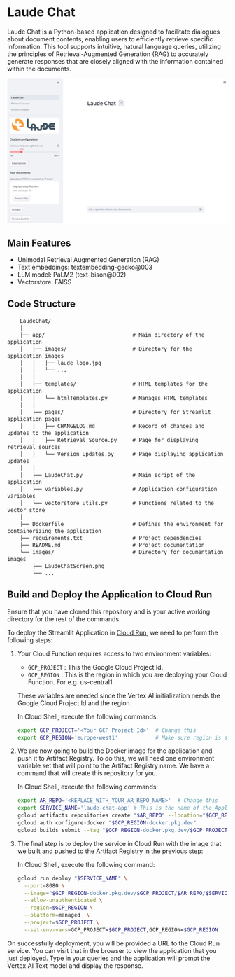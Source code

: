 # Laude Chat 

Laude Chat is a Python-based application designed to facilitate dialogues about document contents, enabling users to efficiently retrieve specific information. This tool supports intuitive, natural language queries, utilizing the principles of Retrieval-Augmented Generation (RAG) to accurately generate responses that are closely aligned with the information contained within the documents.

![Laude Chat App Screen](/images/LaudeChatScreen.png "Laude Chat App")

## Main Features

* Unimodal Retrieval Augmented Generation (RAG)
* Text embeddings: textembedding-gecko@003
* LLM model: PaLM2 (text-bison@002)
* Vectorstore: FAISS


## Code Structure

        LaudeChat/
        │
        ├── app/                            # Main directory of the application
        │   ├── images/                     # Directory for the application images           
        │   │   ├── laude_logo.jpg        
        │   │   └── ... 
        │   │
        │   ├── templates/                  # HTML templates for the application
        │   │   └── htmlTemplates.py        # Manages HTML templates
        │   │
        │   ├── pages/                      # Directory for Streamlit application pages
        │   │   ├── CHANGELOG.md            # Record of changes and updates to the application
        │   │   ├── Retrieval_Source.py     # Page for displaying retrieval sources
        │   │   └── Version_Updates.py      # Page displaying application updates
        │   │
        │   ├── LaudeChat.py                # Main script of the application
        │   ├── variables.py                # Application configuration variables
        │   └── vectorstore_utils.py        # Functions related to the vector store
        │
        ├── Dockerfile                      # Defines the environment for containerizing the application
        ├── requirements.txt                # Project dependencies
        ├── README.md                       # Project documentation
        └── images/                         # Directory for documentation images          
            ├── LaudeChatScreen.png       
            └── ... 

## Build and Deploy the Application to Cloud Run

Ensure that you have cloned this repository and is your active working directory for the rest of the commands.

To deploy the Streamlit Application in [Cloud Run](https://cloud.google.com/run/docs/quickstarts/deploy-container), we need to perform the following steps:

1. Your Cloud Function requires access to two environment variables:

   - `GCP_PROJECT` : This the Google Cloud Project Id.
   - `GCP_REGION` : This is the region in which you are deploying your Cloud Function. For e.g. us-central1.
  
    These variables are needed since the Vertex AI initialization needs the Google Cloud Project Id and the region. 

    In Cloud Shell, execute the following commands:

    ```bash
    export GCP_PROJECT='<Your GCP Project Id>'  # Change this
    export GCP_REGION='europe-west1'            # Make sure region is supported by Model Garden. If it's not suported try 'us-central1'.
    ```

2. We are now going to build the Docker image for the application and push it to Artifact Registry. To do this, we will need one environment variable set that will point to the Artifact Registry name. We have a command that will create this repository for you.

   In Cloud Shell, execute the following commands:

   ```bash
   export AR_REPO='<REPLACE_WITH_YOUR_AR_REPO_NAME>'  # Change this
   export SERVICE_NAME='laude-chat-app' # This is the name of the Application and Cloud Run service. Change it if you'd like. 
   gcloud artifacts repositories create "$AR_REPO" --location="$GCP_REGION" --repository-format=Docker
   gcloud auth configure-docker "$GCP_REGION-docker.pkg.dev"
   gcloud builds submit --tag "$GCP_REGION-docker.pkg.dev/$GCP_PROJECT/$AR_REPO/$SERVICE_NAME"
   ```

3. The final step is to deploy the service in Cloud Run with the image that we built and pushed to the Artifact Registry in the previous step:

    In Cloud Shell, execute the following command:

    ```bash
    gcloud run deploy "$SERVICE_NAME" \
      --port=8080 \
      --image="$GCP_REGION-docker.pkg.dev/$GCP_PROJECT/$AR_REPO/$SERVICE_NAME" \
      --allow-unauthenticated \
      --region=$GCP_REGION \
      --platform=managed  \
      --project=$GCP_PROJECT \
      --set-env-vars=GCP_PROJECT=$GCP_PROJECT,GCP_REGION=$GCP_REGION
    ```

On successfully deployment, you will be provided a URL to the Cloud Run service. You can visit that in the browser to view the application that you just deployed. Type in your queries and the application will prompt the Vertex AI Text model and display the response.
